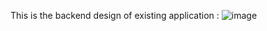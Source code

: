 This is the backend design of existing application : 
![image](https://github.com/user-attachments/assets/43434bd7-f243-4b40-beff-3d42ee8cd156)

